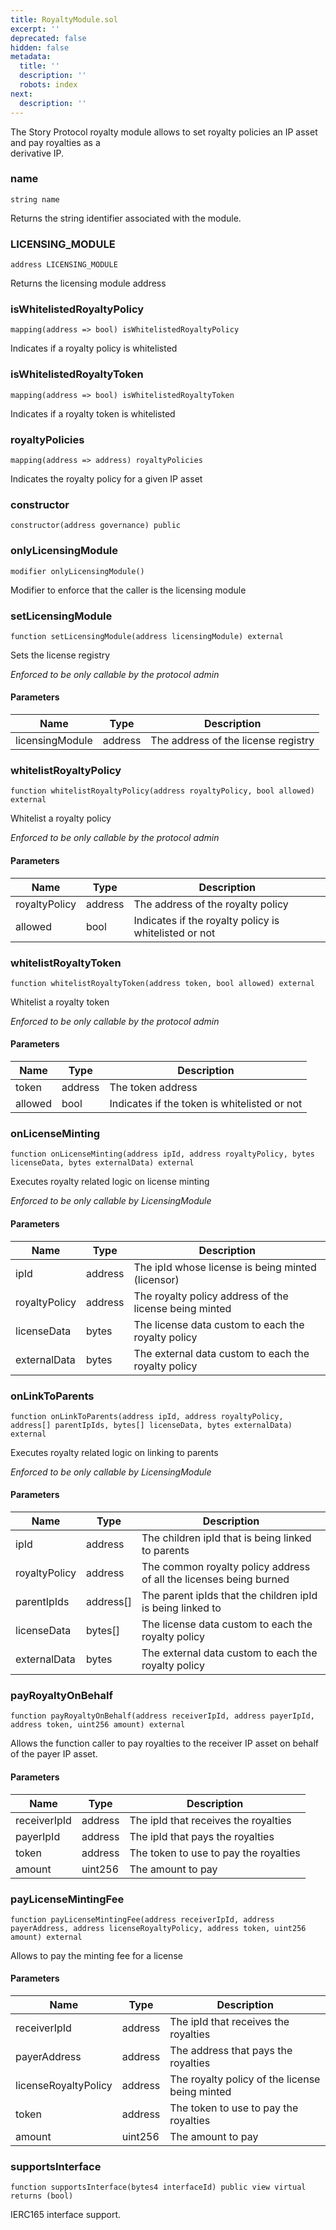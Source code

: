 ```yaml
---
title: RoyaltyModule.sol
excerpt: ''
deprecated: false
hidden: false
metadata:
  title: ''
  description: ''
  robots: index
next:
  description: ''
---
```

The Story Protocol royalty module allows to set royalty policies an IP asset and pay royalties as a  
        derivative IP.

### name

```solidity
string name
```

Returns the string identifier associated with the module.

### LICENSING_MODULE

```solidity
address LICENSING_MODULE
```

Returns the licensing module address

### isWhitelistedRoyaltyPolicy

```solidity
mapping(address => bool) isWhitelistedRoyaltyPolicy
```

Indicates if a royalty policy is whitelisted

### isWhitelistedRoyaltyToken

```solidity
mapping(address => bool) isWhitelistedRoyaltyToken
```

Indicates if a royalty token is whitelisted

### royaltyPolicies

```solidity
mapping(address => address) royaltyPolicies
```

Indicates the royalty policy for a given IP asset

### constructor

```solidity
constructor(address governance) public
```

### onlyLicensingModule

```solidity
modifier onlyLicensingModule()
```

Modifier to enforce that the caller is the licensing module

### setLicensingModule

```solidity
function setLicensingModule(address licensingModule) external
```

Sets the license registry

_Enforced to be only callable by the protocol admin_

#### Parameters

| Name            | Type    | Description                         |
| --------------- | ------- | ----------------------------------- |
| licensingModule | address | The address of the license registry |

### whitelistRoyaltyPolicy

```solidity
function whitelistRoyaltyPolicy(address royaltyPolicy, bool allowed) external
```

Whitelist a royalty policy

_Enforced to be only callable by the protocol admin_

#### Parameters

| Name          | Type    | Description                                           |
| ------------- | ------- | ----------------------------------------------------- |
| royaltyPolicy | address | The address of the royalty policy                     |
| allowed       | bool    | Indicates if the royalty policy is whitelisted or not |

### whitelistRoyaltyToken

```solidity
function whitelistRoyaltyToken(address token, bool allowed) external
```

Whitelist a royalty token

_Enforced to be only callable by the protocol admin_

#### Parameters

| Name    | Type    | Description                                  |
| ------- | ------- | -------------------------------------------- |
| token   | address | The token address                            |
| allowed | bool    | Indicates if the token is whitelisted or not |

### onLicenseMinting

```solidity
function onLicenseMinting(address ipId, address royaltyPolicy, bytes licenseData, bytes externalData) external
```

Executes royalty related logic on license minting

_Enforced to be only callable by LicensingModule_

#### Parameters

| Name          | Type    | Description                                            |
| ------------- | ------- | ------------------------------------------------------ |
| ipId          | address | The ipId whose license is being minted (licensor)      |
| royaltyPolicy | address | The royalty policy address of the license being minted |
| licenseData   | bytes   | The license data custom to each the royalty policy     |
| externalData  | bytes   | The external data custom to each the royalty policy    |

### onLinkToParents

```solidity
function onLinkToParents(address ipId, address royaltyPolicy, address[] parentIpIds, bytes[] licenseData, bytes externalData) external
```

Executes royalty related logic on linking to parents

_Enforced to be only callable by LicensingModule_

#### Parameters

| Name          | Type       | Description                                                        |
| ------------- | ---------- | ------------------------------------------------------------------ |
| ipId          | address    | The children ipId that is being linked to parents                  |
| royaltyPolicy | address    | The common royalty policy address of all the licenses being burned |
| parentIpIds   | address\[] | The parent ipIds that the children ipId is being linked to         |
| licenseData   | bytes\[]   | The license data custom to each the royalty policy                 |
| externalData  | bytes      | The external data custom to each the royalty policy                |

### payRoyaltyOnBehalf

```solidity
function payRoyaltyOnBehalf(address receiverIpId, address payerIpId, address token, uint256 amount) external
```

Allows the function caller to pay royalties to the receiver IP asset on behalf of the payer IP asset.

#### Parameters

| Name         | Type    | Description                           |
| ------------ | ------- | ------------------------------------- |
| receiverIpId | address | The ipId that receives the royalties  |
| payerIpId    | address | The ipId that pays the royalties      |
| token        | address | The token to use to pay the royalties |
| amount       | uint256 | The amount to pay                     |

### payLicenseMintingFee

```solidity
function payLicenseMintingFee(address receiverIpId, address payerAddress, address licenseRoyaltyPolicy, address token, uint256 amount) external
```

Allows to pay the minting fee for a license

#### Parameters

| Name                 | Type    | Description                                    |
| -------------------- | ------- | ---------------------------------------------- |
| receiverIpId         | address | The ipId that receives the royalties           |
| payerAddress         | address | The address that pays the royalties            |
| licenseRoyaltyPolicy | address | The royalty policy of the license being minted |
| token                | address | The token to use to pay the royalties          |
| amount               | uint256 | The amount to pay                              |

### supportsInterface

```solidity
function supportsInterface(bytes4 interfaceId) public view virtual returns (bool)
```

IERC165 interface support.